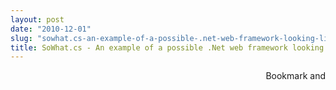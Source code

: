 ```yaml
---
layout: post
date: "2010-12-01"
slug: "sowhat.cs-an-example-of-a-possible-.net-web-framework-looking-like-sinatra"
title: SoWhat.cs - An example of a possible .Net web framework looking like Sinatra
---
```


<p>
<script src="https://gist.github.com/723376.js?file=SoWhat.cs"></script>
</p><div style="text-align:right"><a class="addthis_button" href="https://www.addthis.com/bookmark.php?v=250&amp;pub=xa-4aec37702e3161d4"><img src="https://s7.addthis.com/static/btn/v2/lg-share-en.gif" width="125" height="16" alt="Bookmark and Share" style="border:0"/></a><script type="text/javascript" src="https://s7.addthis.com/js/250/addthis_widget.js#pub=xa-4aec37702e3161d4"></script></div>
